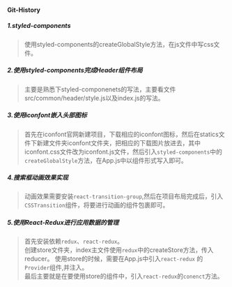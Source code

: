 #### Git-History

##### 1.styled-components
> 使用styled-components的createGlobalStyle方法，在js文件中写css文件。

##### 2.使用styled-components完成Header组件布局
> 主要是熟悉下styled-componenets的写法，主要看文件src/common/header/style.js以及index.js的写法。  

##### 3.使用iconfont嵌入头部图标
> 首先在iconfont官网新建项目，下载相应的iconfont图标，然后在statics文件下新建文件夹iconfont文件夹，把相应的下载图片放进去，其中iconfont.css文件改为iconfont.js文件，然后引入`styled-components`中的`createGlobalStyle`方法，在App.js中以组件形式写入即可。

##### 4.搜索框动画效果实现
> 动画效果需要安装`react-transition-group`,然后在项目布局完成后，引入`CSSTransition`组件，将要进行动画的组件包裹即可。

##### 5.使用React-Redux进行应用数据的管理
> 首先安装依赖`redux`、`react-redux`。  
> 创建store文件夹，index主文件使用`redux`中的createStore方法，传入reducer。 
> 使用store的时候，需要在App.js中引入`react-redux` 的`Provider`组件,并注入。  
> 最后主要就是在要使用store的组件中，引入`react-redux`的`conenct`方法。 


